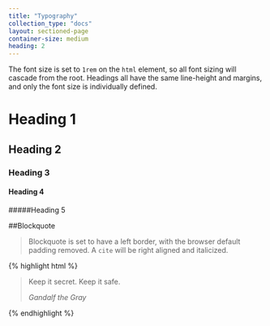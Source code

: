```yaml
---
title: "Typography"
collection_type: "docs"
layout: sectioned-page
container-size: medium
heading: 2
---
```


The font size is set to <code>1rem</code> on the <code>html</code> element, so all font sizing will cascade from the root. Headings all have the same line-height and margins, and only the font size is individually defined.

# Heading 1
## Heading 2
### Heading 3
#### Heading 4
#####Heading 5


##Blockquote

>Blockquote is set to have a left border, with the browser default padding removed.
> A <code>cite</code> will be right aligned and italicized.

{% highlight html %}
<blockquote>
	<p>Keep it secret. Keep it safe.</p>
	<cite>Gandalf the Gray</cite>
</blockquote>
{% endhighlight %}
